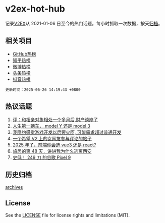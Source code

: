 # v2ex-hot-hub

 记录[V2EX](https://www.v2ex.com/)从 2021-01-06 日至今的热门话题。每小时抓取一次数据，按天[归档](archives)。
 
 ## 相关项目

- [GitHub热榜](https://github.com/lonnyzhang423/github-hot-hub)
- [知乎热榜](https://github.com/lonnyzhang423/zhihu-hot-hub)
- [微博热榜](https://github.com/lonnyzhang423/weibo-hot-hub)
- [头条热榜](https://github.com/lonnyzhang423/toutiao-hot-hub)
- [抖音热榜](https://github.com/lonnyzhang423/douyin-hot-hub)


 `更新时间：2025-06-26 14:19:43 +0800`

## 热议话题

1. [评：和相亲对象相处一个多月后,财产谈崩了](https://www.v2ex.com/t/1140975)
1. [人生第一辆车， model Y 还是 model 3](https://www.v2ex.com/t/1141122)
1. [我隐约感觉游戏开发以后要火阿, 可能需求超过普通开发](https://www.v2ex.com/t/1141102)
1. [一个希望 V2 上的女网友参与评论的帖子](https://www.v2ex.com/t/1141045)
1. [2025 年了，前端你会选 vue3 还是 react?](https://www.v2ex.com/t/1141142)
1. [旅居的第 48 天，讲讲我为什么逃离西安](https://www.v2ex.com/t/1141101)
1. [史低！ 249 刀 的谷歌 Pixel 9](https://www.v2ex.com/t/1140941)

## 历史归档

[archives](archives)

## License

See the [LICENSE](LICENSE) file for license rights and limitations (MIT).

